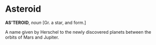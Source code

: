 # Asteroid

**AS'TEROID**, _noun_ \[Gr. a star, and form.\]

A name given by Herschel to the newly discovered planets between the orbits of Mars and Jupiter.